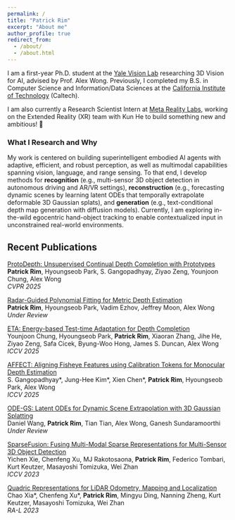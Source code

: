 ```yaml
---
permalink: /
title: "Patrick Rim"
excerpt: "About me"
author_profile: true
redirect_from: 
  - /about/
  - /about.html
---
```


I am a first-year Ph.D. student at the [Yale Vision Lab](https://vision.cs.yale.edu/) researching 3D Vision for AI, advised by Prof. Alex Wong. Previously, I completed my B.S. in Computer Science and Information/Data Sciences at the [California Institute of Technology](https://www.caltech.edu/) (Caltech).

I am also currently a Research Scientist Intern at [Meta Reality Labs](https://about.meta.com/realitylabs/), working on the Extended Reality (XR) team with Kun He to build something new and ambitious! 🚀

### What I Research and Why
My work is centered on building superintelligent embodied AI agents with adaptive, efficient, and robust perception, as well as multimodal capabilities spanning vision, language, and range sensing.
To that end, I develop methods for **recognition** (e.g., multi-sensor 3D object detection in autonomous driving and AR/VR settings), **reconstruction** (e.g., forecasting dynamic scenes by learning latent ODEs that temporally extrapolate deformable 3D Gaussian splats), and **generation** (e.g., text-conditional depth map generation with diffusion models).
Currently, I am exploring in-the-wild egocentric hand-object tracking to enable contextualized input in unconstrained real-world environments.

## Recent Publications

[ProtoDepth: Unsupervised Continual Depth Completion with Prototypes](https://protodepth.github.io/)  
**Patrick Rim**, Hyoungseob Park, S. Gangopadhyay, Ziyao Zeng, Younjoon Chung, Alex Wong  
*CVPR 2025*

[Radar-Guided Polynomial Fitting for Metric Depth Estimation](https://arxiv.org/abs/2503.17182)  
**Patrick Rim**, Hyoungseob Park, Vadim Ezhov, Jeffrey Moon, Alex Wong  
*Under Review*

[ETA: Energy-based Test-time Adaptation for Depth Completion](https://protodepth.github.io/)  
Younjoon Chung, Hyoungseob Park, **Patrick Rim**, Xiaoran Zhang, Jihe He, Ziyao Zeng, Safa Cicek, Byung-Woo Hong, James S. Duncan, Alex Wong  
*ICCV 2025*

[AFFECT: Aligning Fisheye Features using Calibration Tokens for Monocular Depth Estimation](https://protodepth.github.io/)  
S. Gangopadhyay\*, Jung-Hee Kim\*, Xien Chen\*, **Patrick Rim**, Hyoungseob Park, Alex Wong  
*ICCV 2025*

[ODE-GS: Latent ODEs for Dynamic Scene Extrapolation with 3D Gaussian Splatting](https://arxiv.org/abs/2506.05480)  
Daniel Wang, **Patrick Rim**, Tian Tian, Alex Wong, Ganesh Sundaramoorthi  
*Under Review*

[SparseFusion: Fusing Multi-Modal Sparse Representations for Multi-Sensor 3D Object Detection](https://github.com/yichen928/SparseFusion)  
Yichen Xie, Chenfeng Xu, MJ Rakotosaona, **Patrick Rim**, Federico Tombari, Kurt Keutzer, Masayoshi Tomizuka, Wei Zhan  
*ICCV 2023*

[Quadric Representations for LiDAR Odometry, Mapping and Localization](https://ieeexplore.ieee.org/document/10167749)  
Chao Xia\*, Chenfeng Xu\*, **Patrick Rim**, Mingyu Ding, Nanning Zheng, Kurt Keutzer, Masayoshi Tomizuka, Wei Zhan  
*RA-L 2023*